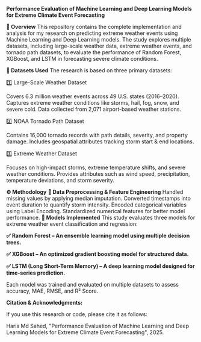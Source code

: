 **Performance Evaluation of Machine Learning and Deep Learning Models for Extreme Climate Event Forecasting**

**📌 Overview**
This repository contains the complete implementation and analysis for my research on predicting extreme weather events using Machine Learning and Deep Learning models. The study explores multiple datasets, including large-scale weather data, extreme weather events, and tornado path datasets, to evaluate the performance of Random Forest, XGBoost, and LSTM in forecasting severe climate conditions.

**📂 Datasets Used**
The research is based on three primary datasets:

1️⃣ Large-Scale Weather Dataset

Covers 6.3 million weather events across 49 U.S. states (2016–2020).
Captures extreme weather conditions like storms, hail, fog, snow, and severe cold.
Data collected from 2,071 airport-based weather stations.

2️⃣ NOAA Tornado Path Dataset

Contains 16,000 tornado records with path details, severity, and property damage.
Includes geospatial attributes tracking storm start & end locations.

3️⃣ Extreme Weather Dataset

Focuses on high-impact storms, extreme temperature shifts, and severe weather conditions.
Provides attributes such as wind speed, precipitation, temperature deviations, and storm severity.

**⚙️ Methodology**
**📌 Data Preprocessing & Feature Engineering**
Handled missing values by applying median imputation.
Converted timestamps into event duration to quantify storm intensity.
Encoded categorical variables using Label Encoding.
Standardized numerical features for better model performance.
**📌 Models Implemented**
This study evaluates three models for extreme weather event classification and regression:

**✅ Random Forest – An ensemble learning model using multiple decision trees.**

**✅ XGBoost – An optimized gradient boosting model for structured data.**

**✅ LSTM (Long Short-Term Memory) – A deep learning model designed for time-series prediction.**

Each model was trained and evaluated on multiple datasets to assess accuracy, MAE, RMSE, and R² Score.

**Citation & Acknowledgments:**

If you use this research or code, please cite it as follows:

Haris Md Sahed, "Performance Evaluation of Machine Learning and Deep Learning Models for Extreme Climate Event Forecasting", 2025.

